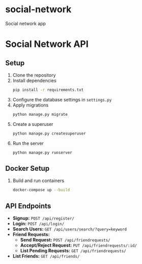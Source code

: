 # social-network
Social network app
# Social Network API

## Setup

1. Clone the repository
2. Install dependencies
    ```bash
    pip install -r requirements.txt
    ```
3. Configure the database settings in `settings.py`
4. Apply migrations
    ```bash
    python manage.py migrate
    ```
5. Create a superuser
    ```bash
    python manage.py createsuperuser
    ```
6. Run the server
    ```bash
    python manage.py runserver
    ```

## Docker Setup

1. Build and run containers
    ```bash
    docker-compose up --build
    ```

## API Endpoints

- **Signup:** `POST /api/register/`
- **Login:** `POST /api/login/`
- **Search Users:** `GET /api/users/search/?query=keyword`
- **Friend Requests:**
  - **Send Request:** `POST /api/friendrequests/`
  - **Accept/Reject Request:** `PUT /api/friendrequests/:id/`
  - **List Pending Requests:** `GET /api/friendrequests/`
- **List Friends:** `GET /api/friends/`
